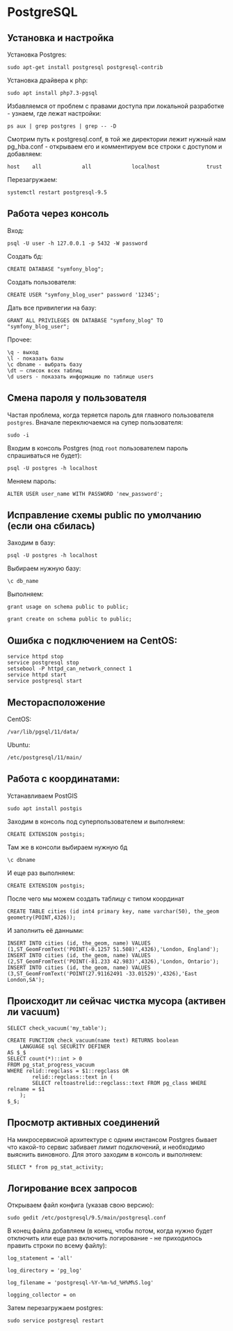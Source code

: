
# PostgreSQL

## Установка и настройка

Установка Postgres:

`sudo apt-get install postgresql postgresql-contrib`

Установка драйвера к php:

`sudo apt install php7.3-pgsql`

Избавляемся от проблем с правами доступа при локальной разработке - узнаем, где лежат настройки:

`ps aux | grep postgres | grep -- -D`

Смотрим путь к postgresql.conf, в той же директории лежит нужный нам pg_hba.conf - открываем его и комментируем все строки с доступом и добавляем:

`host    all             all             localhost               trust`

Перезагружаем:

`systemctl restart postgresql-9.5`


## Работа через консоль

Вход:

`psql -U user -h 127.0.0.1 -p 5432 -W password`

Создать бд:

`CREATE DATABASE "symfony_blog";`

Создать пользователя:

`CREATE USER "symfony_blog_user" password '12345';`

Дать все привилегии на базу:

`GRANT ALL PRIVILEGES ON DATABASE "symfony_blog" TO "symfony_blog_user";`

Прочее:

```
\q - выход
\l - показать базы
\c dbname - выбрать базу
\dt — список всех таблиц
\d users - показать информацию по таблице users
```

## Смена пароля у пользователя

Частая проблема, когда теряется пароль для главного пользователя `postgres`. Вначале переключаемся на супер 
пользователя:

`sudo -i`

Входим в консоль Postgres (под `root` пользователем пароль спрашиваться не будет):

`psql -U postgres -h localhost`

Меняем пароль:

`ALTER USER user_name WITH PASSWORD 'new_password';`


## Исправление схемы public по умолчанию (если она сбилась)

Заходим в базу:

`psql -U postgres -h localhost`

Выбираем нужную базу:

`\c db_name`

Выполняем:

`grant usage on schema public to public;`

`grant create on schema public to public;`

## Ошибка с подключением на CentOS:
   
```
service httpd stop
service postgresql stop
setsebool -P httpd_can_network_connect 1
service httpd start
service postgresql start
```

## Месторасположение

CentOS:

`/var/lib/pgsql/11/data/`

Ubuntu:

`/etc/postgresql/11/main/`

## Работа с координатами:
   
Устанавливаем PostGIS

`sudo apt install postgis`

Заходим в консоль под суперпользователем и выполняем:

`CREATE EXTENSION postgis;`

Там же в консоли выбираем нужную бд

`\c dbname`

И еще раз выполняем:

`CREATE EXTENSION postgis;`

После чего мы можем создать таблицу с типом координат

`CREATE TABLE cities (id int4 primary key, name varchar(50), the_geom geometry(POINT,4326));`

И заполнить её данными:

```
INSERT INTO cities (id, the_geom, name) VALUES (1,ST_GeomFromText('POINT(-0.1257 51.508)',4326),'London, England');
INSERT INTO cities (id, the_geom, name) VALUES (2,ST_GeomFromText('POINT(-81.233 42.983)',4326),'London, Ontario');
INSERT INTO cities (id, the_geom, name) VALUES (3,ST_GeomFromText('POINT(27.91162491 -33.01529)',4326),'East London,SA');
```

## Происходит ли сейчас чистка мусора (активен ли vacuum)

`SELECT check_vacuum('my_table');`

```
CREATE FUNCTION check_vacuum(name text) RETURNS boolean
    LANGUAGE sql SECURITY DEFINER
AS $_$
SELECT count(*)::int > 0
FROM pg_stat_progress_vacuum
WHERE relid::regclass = $1::regclass OR
        relid::regclass::text in (
        SELECT reltoastrelid::regclass::text FROM pg_class WHERE relname = $1
    );
$_$;
```

## Просмотр активных соединений

На микросервисной архитектуре с одним инстансом Postgres бывает что какой-то сервис забивает лимит подключений, и 
необходимо выяснить виновного. Для этого заходим в консоль и выполняем:

`SELECT * from pg_stat_activity;`

## Логирование всех запросов

Открываем файл конфига (указав свою версию):

`sudo gedit /etc/postgresql/9.5/main/postgresql.conf`

В конец файла добавляем (в конец, чтобы потом, когда нужно будет отключить или еще раз включить логирование - не 
приходилось править строки по всему файлу):

`log_statement = 'all'`

`log_directory = 'pg_log'`

`log_filename = 'postgresql-%Y-%m-%d_%H%M%S.log'`

`logging_collector = on`

Затем перезагружаем postgres:

`sudo service postgresql restart`

